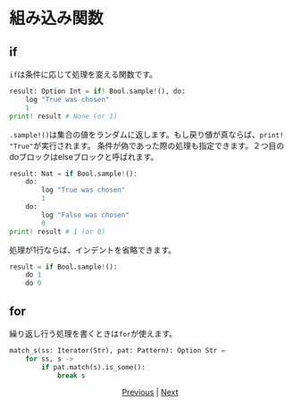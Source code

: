 # 組み込み関数


## if

`if`は条件に応じて処理を変える関数です。

```python
result: Option Int = if! Bool.sample!(), do:
    log "True was chosen"
    1
print! result # None (or 1)
```

`.sample!()`は集合の値をランダムに返します。もし戻り値が真ならば、`print! "True"`が実行されます。
条件が偽であった際の処理も指定できます。２つ目のdoブロックはelseブロックと呼ばれます。

```python
result: Nat = if Bool.sample!():
    do:
        log "True was chosen"
        1
    do:
        log "False was chosen"
        0
print! result # 1 (or 0)
```

処理が1行ならば、インデントを省略できます。

```python
result = if Bool.sample!():
    do 1
    do 0
```

## for

繰り返し行う処理を書くときは`for`が使えます。

```python
match_s(ss: Iterator(Str), pat: Pattern): Option Str =
    for ss, s ->
        if pat.match(s).is_some():
            break s
```

<p align='center'>
    <a href='./04_function.md'>Previous</a> | <a href='./06_operator.md'>Next</a>
</p>
